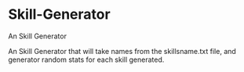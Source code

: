 # Skill-Generator
An Skill Generator

An Skill Generator that will take names from the skillsname.txt file, 
and generator random stats for each skill generated.

